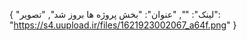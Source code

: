 {
  "لینک": "",
  "عنوان": "بخش پروژه ها بروز شد",
  "تصویر": "https://s4.uupload.ir/files/1621923002067_a64f.png"
}
